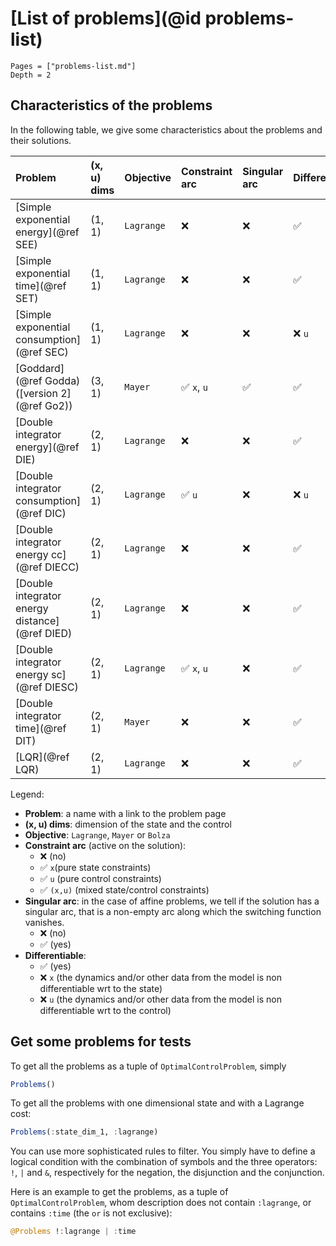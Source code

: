 # [List of problems](@id problems-list)

```@contents
Pages = ["problems-list.md"]
Depth = 2
```

## Characteristics of the problems

In the following table, we give some characteristics about the problems and their solutions.

| **Problem**                                   | **(x, u) dims** | **Objective** | **Constraint arc** | **Singular arc** | **Differentiable** |
| :-------------------------------------------- | :-------------- | :------------ | :----------------- | :--------------- | :----------------- |
| [Simple exponential energy](@ref SEE)         | (1, 1)          | `Lagrange`    | ❌                 | ❌               | ✅                 |
| [Simple exponential time](@ref SET)           | (1, 1)          | `Lagrange`    | ❌                 | ❌               | ✅                 |
| [Simple exponential consumption](@ref SEC)    | (1, 1)          | `Lagrange`    | ❌                 | ❌               | ❌ `u`             |
| [Goddard](@ref Godda) ([version 2](@ref Go2)) | (3, 1)          | `Mayer`       | ✅ `x`, `u`        | ✅               | ✅                 |
| [Double integrator energy](@ref DIE)          | (2, 1)          | `Lagrange`    | ❌                 | ❌               | ✅                 |
| [Double integrator consumption](@ref DIC)     | (2, 1)          | `Lagrange`    | ✅ `u`             | ❌               | ❌ `u`             |
| [Double integrator energy cc](@ref DIECC)     | (2, 1)          | `Lagrange`    | ❌                 | ❌               | ✅                 |
| [Double integrator energy distance](@ref DIED)| (2, 1)          | `Lagrange`    | ❌                 | ❌               | ✅                 |
| [Double integrator energy sc](@ref DIESC)     | (2, 1)          | `Lagrange`    | ✅ `x`, `u`        | ❌               | ✅                 |
| [Double integrator time](@ref DIT)            | (2, 1)          |    `Mayer`       | ❌                 | ❌               | ✅                 |
| [LQR](@ref LQR)                               | (2, 1)          | `Lagrange`    | ❌                 | ❌               | ✅                 |

Legend:

- **Problem**: a name with a link to the problem page
- **(x, u) dims**: dimension of the state and the control
- **Objective**: `Lagrange`, `Mayer` or `Bolza`
- **Constraint arc** (active on the solution):
  - ❌ (no)
  - ✅ `x`(pure state constraints)
  - ✅ `u` (pure control constraints)
  - ✅ `(x,u)` (mixed state/control constraints)
- **Singular arc**: in the case of affine problems, we tell if the solution has a singular arc, that is a non-empty arc along which the switching function vanishes.
  - ❌ (no)
  - ✅ (yes)
- **Differentiable**:
  - ✅ (yes)
  - ❌ `x` (the dynamics and/or other data from the model is non differentiable wrt to the state)
  - ❌ `u` (the dynamics and/or other data from the model is non differentiable wrt to the control)

## Get some problems for tests

To get all the problems as a tuple of `OptimalControlProblem`, simply

```julia
Problems()
```

To get all the problems with one dimensional state and with a Lagrange cost:

```julia
Problems(:state_dim_1, :lagrange)
```

You can use more sophisticated rules to filter. You simply have to define a logical condition with the combination of symbols and the three operators: `!`, `|` and `&`, respectively for the negation, the disjunction and the conjunction.

Here is an example to get the problems, as a tuple of `OptimalControlProblem`, whom description does not contain `:lagrange`, or contains `:time` (the `or` is not exclusive):

```julia
@Problems !:lagrange | :time
```
